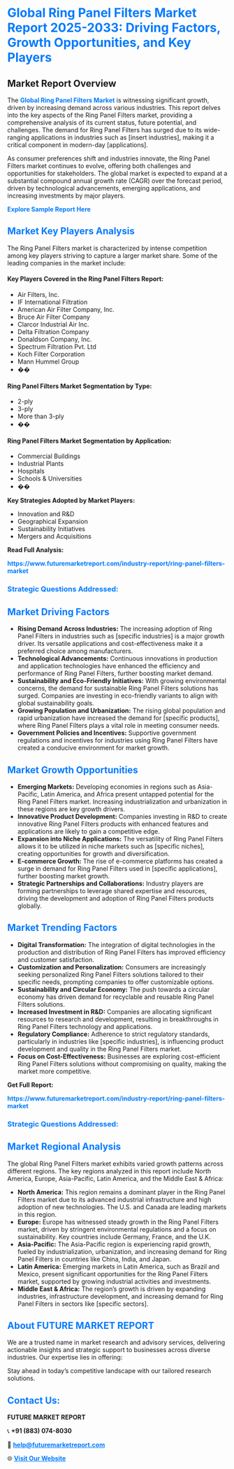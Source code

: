 <h1 style="color: #007BFF;">Global Ring Panel Filters Market Report 2025-2033: Driving Factors, Growth Opportunities, and Key Players</h1>

<section id="overview">
<h2>Market Report Overview</h2>
<p>The <a href="https://www.futuremarketreport.com/industry-report/ring-panel-filters-market" style="color: #007BFF; text-decoration: none;"><strong>Global Ring Panel Filters Market</strong></a> is witnessing significant growth, driven by increasing demand across various industries. This report delves into the key aspects of the Ring Panel Filters market, providing a comprehensive analysis of its current status, future potential, and challenges. The demand for Ring Panel Filters has surged due to its wide-ranging applications in industries such as [insert industries], making it a critical component in modern-day [applications].</p>
<p>As consumer preferences shift and industries innovate, the Ring Panel Filters market continues to evolve, offering both challenges and opportunities for stakeholders. The global market is expected to expand at a substantial compound annual growth rate (CAGR) over the forecast period, driven by technological advancements, emerging applications, and increasing investments by major players.</p>
</section>

<section id="overview">
<p><a href="https://www.futuremarketreport.com/request-sample/reportId=117812" style="color: #007BFF; text-decoration: none;"><strong>Explore Sample Report Here</strong></a></p>
</section>

<section id="key-players">
<h2 style="color: #007BFF;">Market Key Players Analysis</h2>
<p>The Ring Panel Filters market is characterized by intense competition among key players striving to capture a larger market share. Some of the leading companies in the market include:</p>
<h4>Key Players Covered in the Ring Panel Filters Report:</h4>
<ul><li>Air Filters, Inc.</li><li>IF International Filtration</li><li>American Air Filter Company, Inc.</li><li>Bruce Air Filter Company</li><li>Clarcor Industrial Air Inc.</li><li>Delta Filtration Company</li><li>Donaldson Company, Inc.</li><li>Spectrum Filtration Pvt. Ltd</li><li>Koch Filter Corporation</li><li>Mann Hummel Group</li><li>��</li></ul>
<h4>Ring Panel Filters Market Segmentation by Type:</h4>
<ul><li>2-ply</li><li>3-ply</li><li>More than 3-ply</li><li>��</li></ul>

<h4>Ring Panel Filters Market Segmentation by Application:</h4>
<ul><li>Commercial Buildings</li><li>Industrial Plants</li><li>Hospitals</li><li>Schools &amp; Universities</li><li>��</li></ul>
<p><strong>Key Strategies Adopted by Market Players:</strong></p>
<ul>
<li>Innovation and R&D</li>
<li>Geographical Expansion</li>
<li>Sustainability Initiatives</li>
<li>Mergers and Acquisitions</li>
</ul>
</section>

<section>
<p><strong>Read Full Analysis: </strong></p><a href="https://www.futuremarketreport.com/industry-report/ring-panel-filters-market" style="color: #007BFF; text-decoration: none;"><strong>https://www.futuremarketreport.com/industry-report/ring-panel-filters-market</strong></a>
<h3 style="color: #007BFF;">Strategic Questions Addressed:</h3>
</section>

<section id="driving-factors">
<h2 style="color: #007BFF;">Market Driving Factors</h2>
<ul>
<li><strong>Rising Demand Across Industries:</strong> The increasing adoption of Ring Panel Filters in industries such as [specific industries] is a major growth driver. Its versatile applications and cost-effectiveness make it a preferred choice among manufacturers.</li>
<li><strong>Technological Advancements:</strong> Continuous innovations in production and application technologies have enhanced the efficiency and performance of Ring Panel Filters, further boosting market demand.</li>
<li><strong>Sustainability and Eco-Friendly Initiatives:</strong> With growing environmental concerns, the demand for sustainable Ring Panel Filters solutions has surged. Companies are investing in eco-friendly variants to align with global sustainability goals.</li>
<li><strong>Growing Population and Urbanization:</strong> The rising global population and rapid urbanization have increased the demand for [specific products], where Ring Panel Filters plays a vital role in meeting consumer needs.</li>
<li><strong>Government Policies and Incentives:</strong> Supportive government regulations and incentives for industries using Ring Panel Filters have created a conducive environment for market growth.</li>
</ul>
</section>

<section id="growth-opportunities">
<h2 style="color: #007BFF;">Market Growth Opportunities</h2>
<ul>
<li><strong>Emerging Markets:</strong> Developing economies in regions such as Asia-Pacific, Latin America, and Africa present untapped potential for the Ring Panel Filters market. Increasing industrialization and urbanization in these regions are key growth drivers.</li>
<li><strong>Innovative Product Development:</strong> Companies investing in R&D to create innovative Ring Panel Filters products with enhanced features and applications are likely to gain a competitive edge.</li>
<li><strong>Expansion into Niche Applications:</strong> The versatility of Ring Panel Filters allows it to be utilized in niche markets such as [specific niches], creating opportunities for growth and diversification.</li>
<li><strong>E-commerce Growth:</strong> The rise of e-commerce platforms has created a surge in demand for Ring Panel Filters used in [specific applications], further boosting market growth.</li>
<li><strong>Strategic Partnerships and Collaborations:</strong> Industry players are forming partnerships to leverage shared expertise and resources, driving the development and adoption of Ring Panel Filters products globally.</li>
</ul>
</section>

<section id="trending-factors">
<h2 style="color: #007BFF;">Market Trending Factors</h2>
<ul>
<li><strong>Digital Transformation:</strong> The integration of digital technologies in the production and distribution of Ring Panel Filters has improved efficiency and customer satisfaction.</li>
<li><strong>Customization and Personalization:</strong> Consumers are increasingly seeking personalized Ring Panel Filters solutions tailored to their specific needs, prompting companies to offer customizable options.</li>
<li><strong>Sustainability and Circular Economy:</strong> The push towards a circular economy has driven demand for recyclable and reusable Ring Panel Filters solutions.</li>
<li><strong>Increased Investment in R&D:</strong> Companies are allocating significant resources to research and development, resulting in breakthroughs in Ring Panel Filters technology and applications.</li>
<li><strong>Regulatory Compliance:</strong> Adherence to strict regulatory standards, particularly in industries like [specific industries], is influencing product development and quality in the Ring Panel Filters market.</li>
<li><strong>Focus on Cost-Effectiveness:</strong> Businesses are exploring cost-efficient Ring Panel Filters solutions without compromising on quality, making the market more competitive.</li>
</ul>
</section>

<section>
<p><strong>Get Full Report: </strong></p><a href="https://www.futuremarketreport.com/industry-report/ring-panel-filters-market" style="color: #007BFF; text-decoration: none;"><strong>https://www.futuremarketreport.com/industry-report/ring-panel-filters-market</strong></a>
<h3 style="color: #007BFF;">Strategic Questions Addressed:</h3>
</section>


<section id="regional-analysis">
<h2 style="color: #007BFF;">Market Regional Analysis</h2>
<p>The global Ring Panel Filters market exhibits varied growth patterns across different regions. The key regions analyzed in this report include North America, Europe, Asia-Pacific, Latin America, and the Middle East & Africa:</p>
<ul>
<li><strong>North America:</strong> This region remains a dominant player in the Ring Panel Filters market due to its advanced industrial infrastructure and high adoption of new technologies. The U.S. and Canada are leading markets in this region.</li>
<li><strong>Europe:</strong> Europe has witnessed steady growth in the Ring Panel Filters market, driven by stringent environmental regulations and a focus on sustainability. Key countries include Germany, France, and the U.K.</li>
<li><strong>Asia-Pacific:</strong> The Asia-Pacific region is experiencing rapid growth, fueled by industrialization, urbanization, and increasing demand for Ring Panel Filters in countries like China, India, and Japan.</li>
<li><strong>Latin America:</strong> Emerging markets in Latin America, such as Brazil and Mexico, present significant opportunities for the Ring Panel Filters market, supported by growing industrial activities and investments.</li>
<li><strong>Middle East & Africa:</strong> The region’s growth is driven by expanding industries, infrastructure development, and increasing demand for Ring Panel Filters in sectors like [specific sectors].</li>
</ul>
</section>

<footer>
<h2 style="color: #007BFF;">About FUTURE MARKET REPORT</h2>
<p>We are a trusted name in market research and advisory services, delivering actionable insights and strategic support to businesses across diverse industries. Our expertise lies in offering:</p>

<p>Stay ahead in today’s competitive landscape with our tailored research solutions.</p>

<h2 style="color: #007BFF;">Contact Us:</h2>
<p><strong>FUTURE MARKET REPORT</strong></p>
<p>📞 <strong>+91 (883) 074-8030</strong></p>
<p>📧 <strong><a href="mailto:help@futuremarketreport.com" style="color: #007BFF;">help@futuremarketreport.com</a></strong></p>
<p>🌐 <strong><a href="https://www.futuremarketreport.com/" style="color: #007BFF;">Visit Our Website</a></strong></p>
</footer>